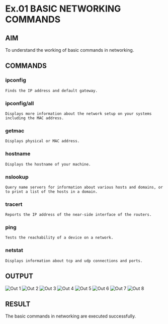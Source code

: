 # Ex.01 BASIC NETWORKING COMMANDS
## AIM
  To understand the working of basic commands in networking.

## COMMANDS
### ipconfig
    Finds the IP address and default gateway.
    
### ipconfig/all
    Displays more information about the network setup on your systems including the MAC address.

### getmac
    Displays physical or MAC address.

### hostname
    Displays the hostname of your machine.
    
### nslookup
    Query name servers for information about various hosts and domains, or to print a list of the hosts in a domain.
    
### tracert
    Reports the IP address of the near-side interface of the routers.

### ping
    Tests the reachability of a device on a network. 

### netstat
    Displays information about tcp and udp connections and ports.

## OUTPUT

![Out 1](https://user-images.githubusercontent.com/127817091/226413042-7af784e6-a002-44cb-ad9b-a3cc4caa0cab.png)
![Out 2](https://user-images.githubusercontent.com/127817091/226410548-65a82472-5db1-4215-b950-cca2106761bb.png)
![Out 3](https://user-images.githubusercontent.com/127817091/226410629-0564d834-78ab-473f-9e7a-ffe76e1c62c6.png)
![Out 4](https://user-images.githubusercontent.com/127817091/226410717-3a36cd9a-4d44-454c-a3c9-4541259f7474.png)
![Out 5](https://user-images.githubusercontent.com/127817091/226410870-0584dbdf-4370-488f-a416-f9c844d3b36d.png)
![Out 6](https://user-images.githubusercontent.com/127817091/226410926-381bf5bf-a0c2-4ea1-95b6-e4c5b4e97db7.png)
![Out 7](https://user-images.githubusercontent.com/127817091/226411011-9ff4579f-bff2-4878-90d2-8e56a3e849aa.png)
![Out 8](https://user-images.githubusercontent.com/127817091/226411107-f4468e0c-dcc5-4faf-8478-42d462ea93df.png)


## RESULT
  The basic commands in networking are executed successfully.
